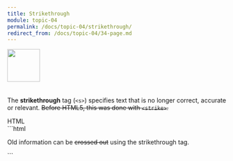 ```yaml
---
title: Strikethrough
module: topic-04
permalink: /docs/topic-04/strikethrough/
redirect_from: /docs/topic-04/34-page.md
---
```


<img src="./../../../img/arrow-divider.svg" style="width: 75px; border: none; margin: 0px 0 20px 0" />

The **strikethrough** tag (`<s>`) specifies text that is no longer correct, accurate or relevant. <s>Before HTML5, this was done with <code>&lt;strike&gt;</code>.</s>

<div id="code-heading">HTML</div>
```html
<p>Old information can be <s>crossed out</s> using the strikethrough tag.</p>
```

<div class="codepen-embed">
  <p data-height="400" data-theme-id="30567" data-slug-hash="NyvyRV" data-default-tab="html,result" data-user="Media-Ed-Online" data-embed-version="2" data-pen-title="Topic-04: HTML Semantics Pt. 10" class="codepen"></p>
</div>
